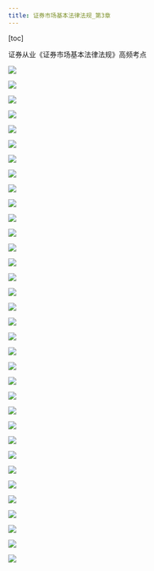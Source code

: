 ```yaml
---
title: 证券市场基本法律法规_第3章
---
```


[toc]

证券从业《证券市场基本法律法规》高频考点

![](https://raw.githubusercontent.com/OliverRen/olili_blog_img/master/证券市场基本法律法规_第3章/2020913/1600001407716.png)

![](https://raw.githubusercontent.com/OliverRen/olili_blog_img/master/证券市场基本法律法规_第3章/2020913/1600001411565.png)

![](https://raw.githubusercontent.com/OliverRen/olili_blog_img/master/证券市场基本法律法规_第3章/2020913/1600001414616.png)

![](https://raw.githubusercontent.com/OliverRen/olili_blog_img/master/证券市场基本法律法规_第3章/2020913/1600001416749.png)

![](https://raw.githubusercontent.com/OliverRen/olili_blog_img/master/证券市场基本法律法规_第3章/2020913/1600001419701.png)

![](https://raw.githubusercontent.com/OliverRen/olili_blog_img/master/证券市场基本法律法规_第3章/2020913/1600001421636.png)

![](https://raw.githubusercontent.com/OliverRen/olili_blog_img/master/证券市场基本法律法规_第3章/2020913/1600001424665.png)

![](https://raw.githubusercontent.com/OliverRen/olili_blog_img/master/证券市场基本法律法规_第3章/2020913/1600001427531.png)

![](https://raw.githubusercontent.com/OliverRen/olili_blog_img/master/证券市场基本法律法规_第3章/2020913/1600001430877.png)

![](https://raw.githubusercontent.com/OliverRen/olili_blog_img/master/证券市场基本法律法规_第3章/2020913/1600001432920.png)

![](https://raw.githubusercontent.com/OliverRen/olili_blog_img/master/证券市场基本法律法规_第3章/2020913/1600001435667.png)

![](https://raw.githubusercontent.com/OliverRen/olili_blog_img/master/证券市场基本法律法规_第3章/2020913/1600001438413.png)

![](https://raw.githubusercontent.com/OliverRen/olili_blog_img/master/证券市场基本法律法规_第3章/2020913/1600001440357.png)

![](https://raw.githubusercontent.com/OliverRen/olili_blog_img/master/证券市场基本法律法规_第3章/2020913/1600001442752.png)

![](https://raw.githubusercontent.com/OliverRen/olili_blog_img/master/证券市场基本法律法规_第3章/2020913/1600001446839.png)

![](https://raw.githubusercontent.com/OliverRen/olili_blog_img/master/证券市场基本法律法规_第3章/2020913/1600001450288.png)

![](https://raw.githubusercontent.com/OliverRen/olili_blog_img/master/证券市场基本法律法规_第3章/2020913/1600001452261.png)

![](https://raw.githubusercontent.com/OliverRen/olili_blog_img/master/证券市场基本法律法规_第3章/2020913/1600001454130.png)

![](https://raw.githubusercontent.com/OliverRen/olili_blog_img/master/证券市场基本法律法规_第3章/2020913/1600001456087.png)

![](https://raw.githubusercontent.com/OliverRen/olili_blog_img/master/证券市场基本法律法规_第3章/2020913/1600001458105.png)

![](https://raw.githubusercontent.com/OliverRen/olili_blog_img/master/证券市场基本法律法规_第3章/2020913/1600001464858.png)

![](https://raw.githubusercontent.com/OliverRen/olili_blog_img/master/证券市场基本法律法规_第3章/2020913/1600001467204.png)

![](https://raw.githubusercontent.com/OliverRen/olili_blog_img/master/证券市场基本法律法规_第3章/2020913/1600001468911.png)

![](https://raw.githubusercontent.com/OliverRen/olili_blog_img/master/证券市场基本法律法规_第3章/2020913/1600001470786.png)

![](https://raw.githubusercontent.com/OliverRen/olili_blog_img/master/证券市场基本法律法规_第3章/2020913/1600001474009.png)

![](https://raw.githubusercontent.com/OliverRen/olili_blog_img/master/证券市场基本法律法规_第3章/2020913/1600001476485.png)

![](https://raw.githubusercontent.com/OliverRen/olili_blog_img/master/证券市场基本法律法规_第3章/2020913/1600001478551.png)

![](https://raw.githubusercontent.com/OliverRen/olili_blog_img/master/证券市场基本法律法规_第3章/2020913/1600001480631.png)

![](https://raw.githubusercontent.com/OliverRen/olili_blog_img/master/证券市场基本法律法规_第3章/2020913/1600001483768.png)

![](https://raw.githubusercontent.com/OliverRen/olili_blog_img/master/证券市场基本法律法规_第3章/2020913/1600001486668.png)

![](https://raw.githubusercontent.com/OliverRen/olili_blog_img/master/证券市场基本法律法规_第3章/2020913/1600001489335.png)

![](https://raw.githubusercontent.com/OliverRen/olili_blog_img/master/证券市场基本法律法规_第3章/2020913/1600001492177.png)

![](https://raw.githubusercontent.com/OliverRen/olili_blog_img/master/证券市场基本法律法规_第3章/2020913/1600001499663.png)

![](https://raw.githubusercontent.com/OliverRen/olili_blog_img/master/证券市场基本法律法规_第3章/2020913/1600001502721.png)

